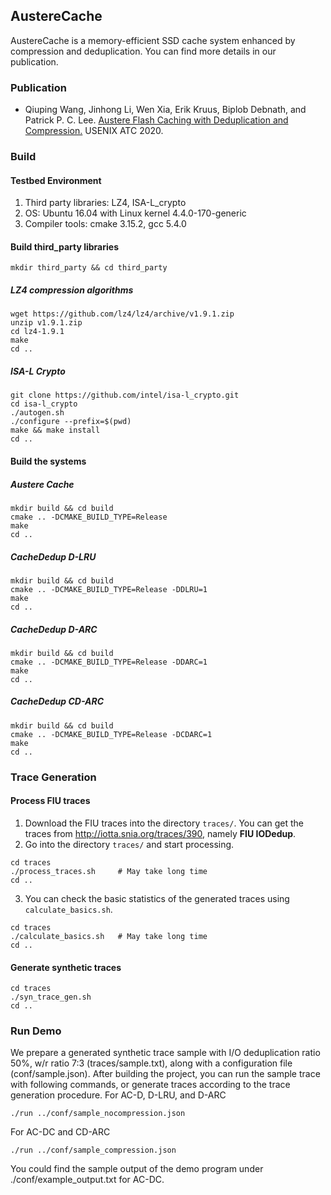## AustereCache
AustereCache is a memory-efficient SSD cache system enhanced by compression and deduplication. You can find more details
in our publication.

### Publication
* Qiuping Wang, Jinhong Li, Wen Xia, Erik Kruus, Biplob Debnath, and Patrick P. C. Lee.
  [Austere Flash Caching with Deduplication and Compression.](https://www.cse.cuhk.edu.hk/~pclee/www/pubs/atc20.pdf)
  USENIX ATC 2020.

### Build
#### Testbed Environment
1. Third party libraries: LZ4, ISA-L_crypto
2. OS: Ubuntu 16.04 with Linux kernel 4.4.0-170-generic
3. Compiler tools: cmake 3.15.2, gcc 5.4.0

#### Build third_party libraries
```
mkdir third_party && cd third_party
```
##### LZ4 compression algorithms
```
wget https://github.com/lz4/lz4/archive/v1.9.1.zip
unzip v1.9.1.zip
cd lz4-1.9.1
make
cd ..
```
##### ISA-L Crypto
```
git clone https://github.com/intel/isa-l_crypto.git
cd isa-l_crypto
./autogen.sh
./configure --prefix=$(pwd)
make && make install
cd ..
```

#### Build the systems
##### Austere Cache
```
mkdir build && cd build
cmake .. -DCMAKE_BUILD_TYPE=Release
make
cd ..
```
##### CacheDedup D-LRU
```
mkdir build && cd build
cmake .. -DCMAKE_BUILD_TYPE=Release -DDLRU=1
make
cd ..
```
##### CacheDedup D-ARC
```
mkdir build && cd build
cmake .. -DCMAKE_BUILD_TYPE=Release -DDARC=1
make
cd ..
```
##### CacheDedup CD-ARC
```
mkdir build && cd build
cmake .. -DCMAKE_BUILD_TYPE=Release -DCDARC=1
make
cd ..
```

### Trace Generation
#### Process FIU traces

1. Download the FIU traces into the directory `traces/`. You can get the traces from http://iotta.snia.org/traces/390, namely **FIU IODedup**.
2. Go into the directory `traces/` and start processing.

```
cd traces
./process_traces.sh     # May take long time
cd ..
```

3. You can check the basic statistics of the generated traces using `calculate_basics.sh`.

```
cd traces
./calculate_basics.sh   # May take long time
cd ..
```

#### Generate synthetic traces

```
cd traces
./syn_trace_gen.sh
cd ..
```

### Run Demo
We prepare a generated synthetic trace sample with I/O deduplication ratio 50%, w/r ratio 7:3 (traces/sample.txt), along with
a configuration file (conf/sample.json).
After building the project, you can run the sample trace with following commands, or generate traces according to
the trace generation procedure.
For AC-D, D-LRU, and D-ARC
```
./run ../conf/sample_nocompression.json
```
For AC-DC and CD-ARC
```
./run ../conf/sample_compression.json
```
You could find the sample output of the demo program under ./conf/example_output.txt for AC-DC.
